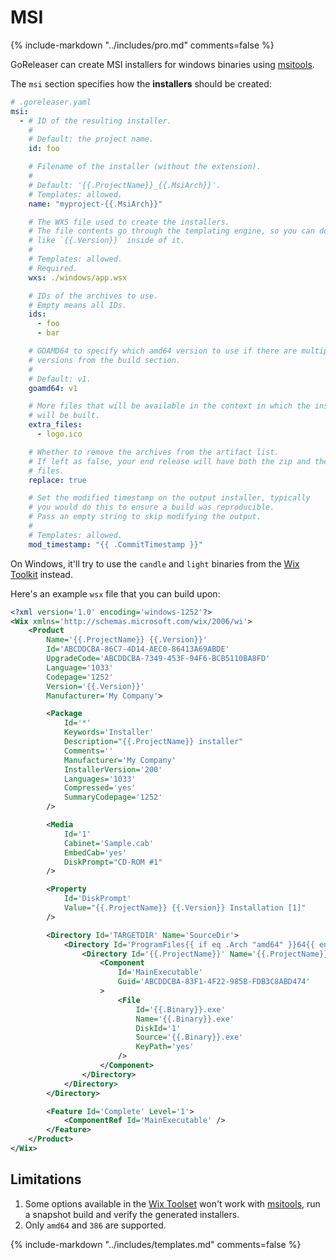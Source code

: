 # MSI

{% include-markdown "../includes/pro.md" comments=false %}

GoReleaser can create MSI installers for windows binaries using [msitools][].

The `msi` section specifies how the **installers** should be created:

```yaml
# .goreleaser.yaml
msi:
  - # ID of the resulting installer.
    #
    # Default: the project name.
    id: foo

    # Filename of the installer (without the extension).
    #
    # Default: '{{.ProjectName}}_{{.MsiArch}}'.
    # Templates: allowed.
    name: "myproject-{{.MsiArch}}"

    # The WXS file used to create the installers.
    # The file contents go through the templating engine, so you can do things
    # like `{{.Version}}` inside of it.
    #
    # Templates: allowed.
    # Required.
    wxs: ./windows/app.wsx

    # IDs of the archives to use.
    # Empty means all IDs.
    ids:
      - foo
      - bar

    # GOAMD64 to specify which amd64 version to use if there are multiple
    # versions from the build section.
    #
    # Default: v1.
    goamd64: v1

    # More files that will be available in the context in which the installer
    # will be built.
    extra_files:
      - logo.ico

    # Whether to remove the archives from the artifact list.
    # If left as false, your end release will have both the zip and the msi
    # files.
    replace: true

    # Set the modified timestamp on the output installer, typically
    # you would do this to ensure a build was reproducible.
    # Pass an empty string to skip modifying the output.
    #
    # Templates: allowed.
    mod_timestamp: "{{ .CommitTimestamp }}"
```

On Windows, it'll try to use the `candle` and `light` binaries from the
[Wix Toolkit][wix] instead.

Here's an example `wsx` file that you can build upon:

```xml
<?xml version='1.0' encoding='windows-1252'?>
<Wix xmlns='http://schemas.microsoft.com/wix/2006/wi'>
	<Product
		Name='{{.ProjectName}} {{.Version}}'
		Id='ABCDDCBA-86C7-4D14-AEC0-86413A69ABDE'
		UpgradeCode='ABCDDCBA-7349-453F-94F6-BCB5110BA8FD'
		Language='1033'
		Codepage='1252'
		Version='{{.Version}}'
		Manufacturer='My Company'>

		<Package
			Id='*'
			Keywords='Installer'
			Description="{{.ProjectName}} installer"
			Comments=''
			Manufacturer='My Company'
			InstallerVersion='200'
			Languages='1033'
			Compressed='yes'
			SummaryCodepage='1252'
		/>

		<Media
			Id='1'
			Cabinet='Sample.cab'
			EmbedCab='yes'
			DiskPrompt="CD-ROM #1"
		/>

		<Property
			Id='DiskPrompt'
			Value="{{.ProjectName}} {{.Version}} Installation [1]"
		/>

		<Directory Id='TARGETDIR' Name='SourceDir'>
			<Directory Id='ProgramFiles{{ if eq .Arch "amd64" }}64{{ end }}Folder' Name='PFiles'>
				<Directory Id='{{.ProjectName}}' Name='{{.ProjectName}}'>
					<Component
						Id='MainExecutable'
						Guid='ABCDDCBA-83F1-4F22-985B-FDB3C8ABD474'
					>
						<File
							Id='{{.Binary}}.exe'
							Name='{{.Binary}}.exe'
							DiskId='1'
							Source='{{.Binary}}.exe'
							KeyPath='yes'
						/>
					</Component>
				</Directory>
			</Directory>
		</Directory>

		<Feature Id='Complete' Level='1'>
			<ComponentRef Id='MainExecutable' />
		</Feature>
	</Product>
</Wix>
```

## Limitations

1. Some options available in the [Wix Toolset][wix] won't work with
   [msitools][], run a snapshot build and verify the generated installers.
1. Only `amd64` and `386` are supported.

{% include-markdown "../includes/templates.md" comments=false %}

[msitools]: https://wiki.gnome.org/msitools
[wix]: https://wixtoolset.org

